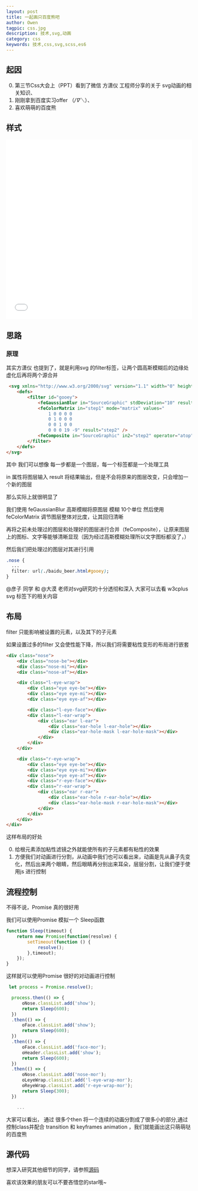 ```yaml
---
layout: post
title: 一起画只百度熊吧
author: Owen
tagpic: css.jpg
description: 技术,svg,动画
category: css
keywords: 技术,css,svg,scss,es6
---
```


## 起因

0. 第三节Css大会上（PPT）看到了微信 方潇仪 工程师分享的关于 svg动画的相关知识、
1. 刚刚拿到百度实习offer （*/∇＼*）、
2. 喜欢萌萌的百度熊

## 样式

<iframe height='486' scrolling='no' title='rWBKJp' src='//codepen.io/numerhero/embed/JEmyJo/?height=507&theme-id=0&default-tab=result&embed-version=2' frameborder='no' allowtransparency='true' allowfullscreen='true' style='width: 100%;'>See the Pen <a href='http://codepen.io/numerhero/pen/rWBKJp/'>rWBKJp</a> by Owen (<a href='http://codepen.io/numerhero'>@numerhero</a>) on <a href='http://codepen.io'>CodePen</a>.
</iframe>

## 思路

### 原理

其实方潇仪 也提到了，就是利用svg 的filter标签，让两个圆高斯模糊后的边缘处虚化后再将两个源合并

```html
 <svg xmlns="http://www.w3.org/2000/svg" version="1.1" width="0" height="0">
    <defs>
        <filter id="gooey">
            <feGaussianBlur in="SourceGraphic" stdDeviation="10" result="step1"/>
            <feColorMatrix in="step1" mode="matrix" values="
                1 0 0 0 0
                0 1 0 0 0
                0 0 1 0 0  
                0 0 0 19 -9" result="step2" />
            <feComposite in="SourceGraphic" in2="step2" operator="atop"/>
        </filter>
    </defs>
</svg>
```

其中 我们可以想像 每一步都是一个图层，每一个标签都是一个处理工具

in 属性将图层输入 result 将结果输出，但是不会将原来的图层改变，只会增加一个新的图层

那么实际上就很明显了

我们使用 feGaussianBlur 高斯模糊将原图层 模糊 10个单位
然后使用 feColorMatrix 调节图层整体对比度，让其回归清晰

再将之前未处理过的图层和处理好的图层进行合并（feComposite），让原来图层上的图标、文字等能够清晰显现（因为经过高斯模糊处理所以文字图标都没了，）

然后我们把处理过的图层对其进行引用

```css
.nose {
  ...
  filter: url(./baidu_beer.html#gooey);
}
```

@彦子 同学 和 @大漠 老师对svg研究的十分透彻和深入 大家可以去看 w3cplus svg 标签下的相关内容

## 布局

filter 只能影响被设置的元素，以及其下的子元素

如果设置过多的filter 又会使性能下降，所以我们将需要粘性变形的布局进行嵌套

```html
<div class="nose">
    <div class="nose-be"></div>
    <div class="nose-mi"></div>
    <div class="nose-af"></div>

    <div class="l-eye-wrap">
        <div class="eye eye-be"></div>
        <div class="eye eye-mi"></div>
        <div class="eye eye-af"></div>

        <div class="l-eye-face"></div>
        <div class="l-ear-wrap">
            <div class="ear l-ear">
                <div class="ear-hole l-ear-hole"></div>
                <div class="ear-hole-mask l-ear-hole-mask"></div>
            </div>
        </div>
    </div>

    <div class="r-eye-wrap">
        <div class="eye eye-be"></div>
        <div class="eye eye-mi"></div>
        <div class="eye eye-af"></div>
        <div class="r-eye-face"></div>
        <div class="r-ear-wrap">
            <div class="ear r-ear">
                <div class="ear-hole r-ear-hole"></div>
                <div class="ear-hole-mask r-ear-hole-mask"></div>
            </div>
        </div>
    </div>
</div>
```

这样布局的好处

0. 给根元素添加粘性滤镜之外就能使所有的子元素都有粘性的效果
1. 方便我们对动画进行分割，从动画中我们也可以看出来，动画是先从鼻子先变化，然后出来两个眼睛，然后眼睛再分别出来耳朵，层层分割，让我们便于使用js 进行控制

## 流程控制

不得不说，Promise 真的很好用

我们可以使用Promise 模拟一个 Sleep函数

```js
function Sleep(timeout) {
    return new Promise(function(resolve) {
        setTimeout(function () {
            resolve();
        },timeout);
    });
}
```

这样就可以使用Promise 很好的对动画进行控制

```js
 let process = Promise.resolve();

  process.then(() => {
      oNose.classList.add('show');
      return Sleep(600);
  })
  .then(() => {
      oFace.classList.add('show');
      return Sleep(600);
  })
  .then(() => {
      oFace.classList.add('face-mor');
      oHeader.classList.add('show');
      return Sleep(600);
  })
  .then(() => {
      oNose.classList.add('nose-mor');
      oLeyeWrap.classList.add('l-eye-wrap-mor');
      oReyeWrap.classList.add('r-eye-wrap-mor');
      return Sleep(300);
  })

    ...
```

大家可以看出， 通过 很多个then 将一个连续的动画分割成了很多小的部分,通过控制class并配合 transition 和 keyframes animation ，我们就能画出这只萌萌哒的百度熊

## 源代码

想深入研究其他细节的同学，请参照[源码](https://github.com/NumerHero/animations)

喜欢该效果的朋友可以不要吝惜您的star哦~